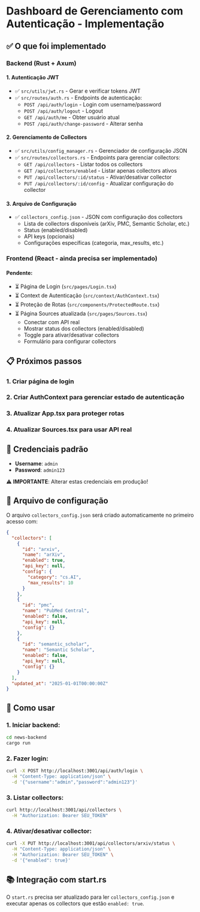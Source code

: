 # Dashboard de Gerenciamento com Autenticação - Implementação

## ✅ O que foi implementado

### Backend (Rust + Axum)

#### 1. Autenticação JWT
- ✅ `src/utils/jwt.rs` - Gerar e verificar tokens JWT
- ✅ `src/routes/auth.rs` - Endpoints de autenticação:
  - `POST /api/auth/login` - Login com username/password
  - `POST /api/auth/logout` - Logout
  - `GET /api/auth/me` - Obter usuário atual
  - `POST /api/auth/change-password` - Alterar senha

#### 2. Gerenciamento de Collectors
- ✅ `src/utils/config_manager.rs` - Gerenciador de configuração JSON
- ✅ `src/routes/collectors.rs` - Endpoints para gerenciar collectors:
  - `GET /api/collectors` - Listar todos os collectors
  - `GET /api/collectors/enabled` - Listar apenas collectors ativos
  - `PUT /api/collectors/:id/status` - Ativar/desativar collector
  - `PUT /api/collectors/:id/config` - Atualizar configuração do collector

#### 3. Arquivo de Configuração
- ✅ `collectors_config.json` - JSON com configuração dos collectors
  - Lista de collectors disponíveis (arXiv, PMC, Semantic Scholar, etc.)
  - Status (enabled/disabled)
  - API keys (opcionais)
  - Configurações específicas (categoria, max_results, etc.)

### Frontend (React - ainda precisa ser implementado)

#### Pendente:
- ⏳ Página de Login (`src/pages/Login.tsx`)
- ⏳ Context de Autenticação (`src/context/AuthContext.tsx`)
- ⏳ Proteção de Rotas (`src/components/ProtectedRoute.tsx`)
- ⏳ Página Sources atualizada (`src/pages/Sources.tsx`)
  - Conectar com API real
  - Mostrar status dos collectors (enabled/disabled)
  - Toggle para ativar/desativar collectors
  - Formulário para configurar collectors

## 📋 Próximos passos

### 1. Criar página de login

### 2. Criar AuthContext para gerenciar estado de autenticação

### 3. Atualizar App.tsx para proteger rotas

### 4. Atualizar Sources.tsx para usar API real

## 🔐 Credenciais padrão

- **Username**: `admin`
- **Password**: `admin123`

⚠️ **IMPORTANTE**: Alterar estas credenciais em produção!

## 📝 Arquivo de configuração

O arquivo `collectors_config.json` será criado automaticamente no primeiro acesso com:

```json
{
  "collectors": [
    {
      "id": "arxiv",
      "name": "arXiv",
      "enabled": true,
      "api_key": null,
      "config": {
        "category": "cs.AI",
        "max_results": 10
      }
    },
    {
      "id": "pmc",
      "name": "PubMed Central",
      "enabled": false,
      "api_key": null,
      "config": {}
    },
    {
      "id": "semantic_scholar",
      "name": "Semantic Scholar",
      "enabled": false,
      "api_key": null,
      "config": {}
    }
  ],
  "updated_at": "2025-01-01T00:00:00Z"
}
```

## 🚀 Como usar

### 1. Iniciar backend:
```bash
cd news-backend
cargo run
```

### 2. Fazer login:
```bash
curl -X POST http://localhost:3001/api/auth/login \
  -H "Content-Type: application/json" \
  -d '{"username":"admin","password":"admin123"}'
```

### 3. Listar collectors:
```bash
curl http://localhost:3001/api/collectors \
  -H "Authorization: Bearer SEU_TOKEN"
```

### 4. Ativar/desativar collector:
```bash
curl -X PUT http://localhost:3001/api/collectors/arxiv/status \
  -H "Content-Type: application/json" \
  -H "Authorization: Bearer SEU_TOKEN" \
  -d '{"enabled": true}'
```

## 📚 Integração com start.rs

O `start.rs` precisa ser atualizado para ler `collectors_config.json` e executar apenas os collectors que estão `enabled: true`.























































